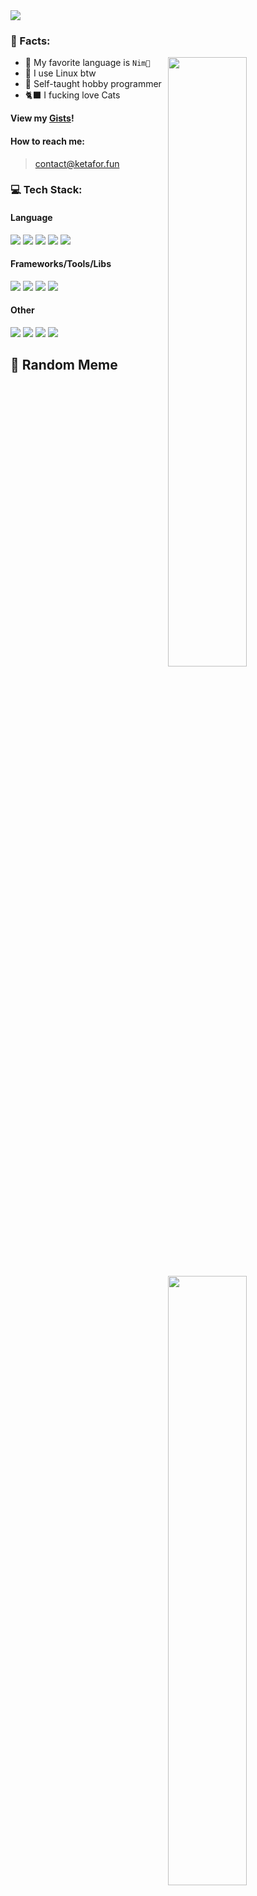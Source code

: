 <img src="https://readme-typing-svg.demolab.com/?font=Space%20Mono&color=8458b8&lines=Hey%20there%2C%20i%20am%20iinsert%21">

### 📃 Facts:

<img align="right" width="50%" src="https://github-readme-stats.vercel.app/api?username=iinsertNameHere&bg_color=30,614385,516395&title_color=fff&text_color=fff&show_icons=true&icon_color=fff&hide_border=true">
<img align="right" width="50%" src="https://streak-stats.demolab.com?user=iinsertNameHere&background=30%2C614385%2C516395&stroke=FFFFFF&ring=FFFFFF&fire=3AE0FF&currStreakNum=3AE0FF&sideNums=FFFFFF&sideLabels=FFFFFF&currStreakLabel=3AE0FF&dates=A9A9A9&border=FFFFFF&hide_border=true">

- 💬 My favorite language is `Nim👑`
- 🐧 I use Linux btw
- 🧠 Self-taught hobby programmer
- 🐈‍⬛ I fucking love Cats

**View my [Gists](https://gist.github.com/iinsertNameHere)!**
#### How to reach me:
> contact@ketafor.fun

### 💻 Tech Stack:
<img align="right" width="50%" src="https://github-readme-stats.vercel.app/api/top-langs?username=iinsertNameHere&layout=donut&bg_color=30,614385,516395&title_color=fff&text_color=fff&hide_border=true">

#### Language
<img src="https://img.shields.io/badge/nim-%23FFE953.svg?style=for-the-badge&logo=nim&logoColor=white"> <img src="https://img.shields.io/badge/c++-%2300599C.svg?style=for-the-badge&logo=c%2B%2B&logoColor=white">
<img src="https://img.shields.io/badge/c-%2300599C.svg?style=for-the-badge&logo=c%2B%2B&logoColor=white"> <img src="https://img.shields.io/badge/python-3670A0?style=for-the-badge&logo=python&logoColor=ffdd54">
<img src="https://img.shields.io/badge/Powershell-%235391FE.svg?style=for-the-badge&logo=powershell&logoColor=white">

#### Frameworks/Tools/Libs
<img src="https://img.shields.io/badge/flask-%23000.svg?style=for-the-badge&logo=flask&logoColor=white"> <img src="https://img.shields.io/badge/Render-%2346E3B7.svg?style=for-the-badge&logo=render&logoColor=white">
<img src="https://img.shields.io/badge/Git-fc6d26?style=for-the-badge&logo=git&logoColor=white"> <img src="https://img.shields.io/badge/pypi-3775A9?style=for-the-badge&logo=pypi&logoColor=white">

#### Other
<img src="https://img.shields.io/badge/Linux-FCC624?style=for-the-badge&logo=linux&logoColor=black"> <img src="https://img.shields.io/badge/-Arduino-00979D?style=for-the-badge&logo=Arduino&logoColor=white">
<img src="https://img.shields.io/badge/RPi-%23A22846.svg?style=for-the-badge&logo=raspberrypi&logoColor=white"> <img src="https://img.shields.io/badge/NeoVim-%2357A143.svg?&style=for-the-badge&logo=neovim&logoColor=white">

## 👾 Random Meme
<img src='https://randommeme-five.vercel.app/' style="height: 300px;"/>
